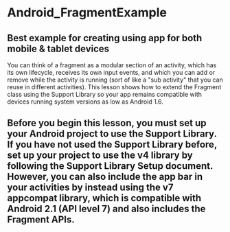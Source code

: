 # Android_FragmentExample
Best example for creating using app for both mobile &amp; tablet devices 
--
You can think of a fragment as a modular section of an activity, which has its own lifecycle, receives its own input events, and which you can add or remove while the activity is running (sort of like a "sub activity" that you can reuse in different activities). This lesson shows how to extend the Fragment class using the Support Library so your app remains compatible with devices running system versions as low as Android 1.6.

Before you begin this lesson, you must set up your Android project to use the Support Library. If you have not used the Support Library before, set up your project to use the v4 library by following the Support Library Setup document. However, you can also include the app bar in your activities by instead using the v7 appcompat library, which is compatible with Android 2.1 (API level 7) and also includes the Fragment APIs.
--
